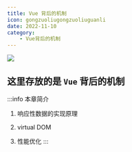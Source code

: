 ```yaml
---
title: Vue 背后的机制
icon: gongzuoliugongzuoliuguanli
date: 2022-11-10
category:
    - Vue背后的机制
---
```

![](https://image.zswei.xyz/img/202211121335443.jpg)

## 这里存放的是 `Vue` 背后的机制
:::info 本章简介
1. 响应性数据的实现原理

2. virtual DOM

3. 性能优化
:::